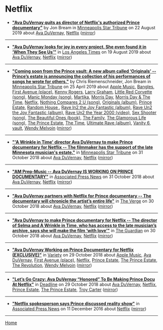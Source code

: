 # Netflix

 - [**"Ava DuVernay quits as director of Netflix's authorized Prince documentary"**](http://www.startribune.com/ava-duvernay-quits-as-director-of-netflix-s-authorized-prince-documentary/557885482/) by Jon Bream in [Minneapolis Star Tribune](http://www.startribune.com/) on 22 August 2019 about [Ava DuVernay](../../topics/ava-duvernay/index.md), [Netflix](../../topics/netflix/index.md) ([mirror](https://web.archive.org/web/*/http://www.startribune.com/ava-duvernay-quits-as-director-of-netflix-s-authorized-prince-documentary/557885482/))

----

 - [**"Ava DuVernay looks for joy in every project. She even found it in ‘When They See Us’"**](https://www.latimes.com/entertainment-arts/awards/story/2019-08-16/ava-duvernay-when-they-see-us-exonerated-five-emmys) in [Los Angeles Times](https://www.latimes.com/) on 19 August 2019 about [Ava DuVernay](../../topics/ava-duvernay/index.md), [Netflix](../../topics/netflix/index.md) ([mirror](https://web.archive.org/web/*/https://www.latimes.com/entertainment-arts/awards/story/2019-08-16/ava-duvernay-when-they-see-us-exonerated-five-emmys))

----

 - [**"Coming soon from the Prince vault: A new album called ‘Originals’ -- Prince’s estate is announcing the collection of his performances of songs he wrote for others."**](http://www.startribune.com/coming-soon-from-the-prince-vault-a-new-album-called-originals/509009862/) by Chris Riemenschneider, Jon Bream in [Minneapolis Star Tribune](http://www.startribune.com/) on 25 April 2019 about [Apple Music](../../topics/apple-music/index.md), [Bangles](../../topics/bangles/index.md), [First Avenue (place)](../../topics/place/first-avenue/index.md), [Kenny Rogers](../../topics/kenny-rogers/index.md), [Larry Graham](../../topics/larry-graham/index.md), [Little Red Corvette (song)](../../topics/song/little-red-corvette/index.md), [Manic Monday (song)](../../topics/song/manic-monday/index.md), [Martika](../../topics/martika/index.md), [Morris Day](../../topics/morris-day/index.md), [Morris Day & The Time](../../topics/morris-day-the-time/index.md), [Netflix](../../topics/netflix/index.md), [Nothing Compares 2 U (song)](../../topics/song/nothing-compares-2-u/index.md), [Originals (album)](../../topics/album/originals/index.md), [Prince Estate](../../topics/prince-estate/index.md), [Random House ](../../topics/random-house/index.md), [Rave In2 the Joy Fantastic (album)](../../topics/album/rave-in2-the-joy-fantastic/index.md), [Rave Un2 the Joy Fantastic (album)](../../topics/album/rave-un2-the-joy-fantastic/index.md), [Rave Un2 the Year 2000 (video)](../../topics/video/rave-un2-the-year-2000/index.md), [Sex Shooter (song)](../../topics/song/sex-shooter/index.md), [The Beautiful Ones (book)](../../topics/book/the-beautiful-ones/index.md), [The Family](../../topics/the-family/index.md), [The Glamorous Life (song)](../../topics/song/the-glamorous-life/index.md), [The Prince Estate](../../topics/the-prince-estate/index.md), [The Time](../../topics/the-time/index.md), [Ultimate Rave (album)](../../topics/album/ultimate-rave/index.md), [Vanity 6](../../topics/vanity-6/index.md), [vault](../../topics/vault/index.md), [Wendy Melvoin](../../topics/wendy-melvoin/index.md) ([mirror](https://web.archive.org/web/*/http://www.startribune.com/coming-soon-from-the-prince-vault-a-new-album-called-originals/509009862/))

----

 - [**"'A Wrinkle in Time' director Ava DuVernay to make Prince documentary for Netflix -- The filmmaker has the support of the late Minnesota musician's estate."**](http://www.startribune.com/ava-duvernay-to-make-prince-documentary-for-netflix/499015301/) in [Minneapolis Star Tribune](http://www.startribune.com/) on 31 October 2018 about [Ava DuVernay](../../topics/ava-duvernay/index.md), [Netflix](../../topics/netflix/index.md) ([mirror](https://web.archive.org/web/*/http://www.startribune.com/ava-duvernay-to-make-prince-documentary-for-netflix/499015301/))

----

 - [**"AM Prep-Music -- Ava DuVernay IS WORKING ON PRINCE DOCUMENTARY"**](https://apnews.com/b802f49e738248588639de5b2811b4da) in [Associated Press News](https://apnews.com/) on 31 October 2018 about [Ava DuVernay](../../topics/ava-duvernay/index.md), [Netflix](../../topics/netflix/index.md) ([mirror](https://web.archive.org/web/*/https://apnews.com/b802f49e738248588639de5b2811b4da))

----

 - [**"Ava DuVernay partners with Netflix for Prince documentary -- The documentary will chronicle the artist’s entire life"**](https://www.theverge.com/2018/10/30/18043016/prince-documentary-netflix-ava-duvernay) in [The Verge](https://www.theverge.com/) on 30 October 2018 about [Ava DuVernay](../../topics/ava-duvernay/index.md), [Netflix](../../topics/netflix/index.md) ([mirror](https://web.archive.org/web/*/https://www.theverge.com/2018/10/30/18043016/prince-documentary-netflix-ava-duvernay))

----

 - [**"Ava DuVernay to make Prince documentary for Netflix -- The director of Selma and A Wrinkle in Time, who has access to the late musician’s archive, says she will make the film ‘with love’"**](https://www.theguardian.com/music/2018/oct/30/ava-duvernay-prince-documentary-netflix) in [The Guardian](https://www.theguardian.com/) on 30 October 2018 about [Ava DuVernay](../../topics/ava-duvernay/index.md), [Netflix](../../topics/netflix/index.md) ([mirror](https://web.archive.org/web/*/https://www.theguardian.com/music/2018/oct/30/ava-duvernay-prince-documentary-netflix))

----

 - [**"Ava DuVernay Working on Prince Documentary for Netflix (EXCLUSIVE)"**](https://variety.com/2018/music/news/ava-duvernay-prince-documentary-for-netflix-1203011709/) in [Variety](https://variety.com/) on 29 October 2018 about [Apple Music](../../topics/apple-music/index.md), [Ava DuVernay](../../topics/ava-duvernay/index.md), [First Avenue (place)](../../topics/place/first-avenue/index.md), [Netflix](../../topics/netflix/index.md), [Prince Estate](../../topics/prince-estate/index.md), [The Prince Estate](../../topics/the-prince-estate/index.md), [The Revolution](../../topics/the-revolution/index.md), [Wendy Melvoin](../../topics/wendy-melvoin/index.md) ([mirror](https://web.archive.org/web/*/https://variety.com/2018/music/news/ava-duvernay-prince-documentary-for-netflix-1203011709/))

----

 - [**"Let’s Go Crazy: Ava DuVernay “Honored” To Be Making Prince Docu At Netflix"**](https://deadline.com/2018/10/ava-duvernay-prince-documentary-netflix-unreleased-music-new-gods-central-park-five-1202491910/) in [Deadline](https://deadline.com/) on 29 October 2018 about [Ava DuVernay](../../topics/ava-duvernay/index.md), [Netflix](../../topics/netflix/index.md), [Prince Estate](../../topics/prince-estate/index.md), [The Prince Estate](../../topics/the-prince-estate/index.md), [Troy Carter](../../topics/troy-carter/index.md) ([mirror](https://web.archive.org/web/*/https://deadline.com/2018/10/ava-duvernay-prince-documentary-netflix-unreleased-music-new-gods-central-park-five-1202491910/))

----

 - [**"Netflix spokesperson says Prince discussed reality show"**](https://apnews.com/804f4ae18ff44bb7a4d1de3c4676d1e1) in [Associated Press News](https://apnews.com/) on 11 December 2016 about [Netflix](../../topics/netflix/index.md) ([mirror](https://web.archive.org/web/*/https://apnews.com/804f4ae18ff44bb7a4d1de3c4676d1e1))

----

[Home](../)
